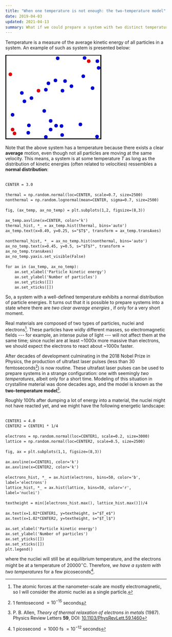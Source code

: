 ```yaml
---
title: "When one temperature is not enough: the two-temperature model"
date: 2019-04-03
updated: 2021-04-13
summary: What if we could prepare a system with two distinct temperatures? What would it look like?
---
```


Temperature is a measure of the average kinetic energy of all particles in a system. An example of such as system is presented below:

![Translational motion of particles in a box. Some particles are colored red for better tracking.  [Image credit to A. Greg.](https://en.wikipedia.org/wiki/Thermodynamic_temperature#/media/File:Translational_motion.gif)](/images/Translational_motion.gif)

Note that the above system has a temperature because there exists a clear **average** motion, even though not all particles are moving at the same velocity. This means, a system is at some temperature $T$ as long as the distribution of kinetic energies (often related to velocities) ressembles a **normal distribution**:

```{.matplotlib caption="Examples of distribution of particle kinetic energies. **Left**: distribution of particle energies with a well-defined temperature. **Right**: distribution of particle energies does not match an expected thermal equilibrium."}

CENTER = 3.0

thermal = np.random.normal(loc=CENTER, scale=0.7, size=2500)
nonthermal = np.random.lognormal(mean=CENTER, sigma=0.7, size=2500)

fig, (ax_temp, ax_no_temp) = plt.subplots(1,2, figsize=(8,3))

ax_temp.axvline(x=CENTER, color='k')
thermal_hist, *_ = ax_temp.hist(thermal, bins='auto')
ax_temp.text(x=0.49, y=0.25, s="$T$", transform = ax_temp.transAxes)

nonthermal_hist, *_ = ax_no_temp.hist(nonthermal, bins='auto')
ax_no_temp.text(x=0.45, y=0.5, s="$T$?", transform = ax_no_temp.transAxes)
ax_no_temp.yaxis.set_visible(False)

for ax in (ax_temp, ax_no_temp):
    ax.set_xlabel('Particle kinetic energy')
    ax.set_ylabel('Number of particles')
    ax.set_yticks([])
    ax.set_xticks([])
```

So, a system with a well-defined temperature exhibits a normal distribution of particle energies. It turns out that it is possible to prepare systems into a state where there are *two clear average energies* , if only for a very short moment. 

Real materials are composed of two types of particles, nuclei and electrons[^1]. These particles have widly different masses, so electromagnetic fields --- for example, an intense pulse of light --- will not affect them at the same time; since nuclei are at least ~1000x more massive than electrons, we should expect the electrons to react about ~1000x faster.

After decades of development culminating in the 2018 Nobel Prize in Physics, the production of ultrafast laser pulses (less than 30 femtoseconds[^2]) is now routine. These ultrafast laser pulses can be used to prepare systems in a strange configuration: one with seemingly *two temperatures*, albeit only for a short time. Modeling of this situation in crystalline material was done decades ago, and the model is known as the **two-temperature model**[^3].

Roughly 100fs after dumping a lot of energy into a material, the nuclei might not have reacted yet, and we might have the following energetic landscape:

```{.matplotlib caption="Idealized view of the distribution of kinetic energy, 100 femtosecond after photoexcitation by an ultrafast laser pulse. For a very short time, the system can be described by two temperatures; one for the lattice of nuclei, $T_l$, and one for the electronic system, $T_e$."}

CENTER1 = 4.0
CENTER2 = CENTER1 * 1/4

electrons = np.random.normal(loc=CENTER1, scale=0.2, size=3000)
lattice = np.random.normal(loc=CENTER2, scale=0.5, size=2500)

fig, ax = plt.subplots(1,1, figsize=(8,3))

ax.axvline(x=CENTER1, color='k')
ax.axvline(x=CENTER2, color='k')

electrons_hist, *_ = ax.hist(electrons, bins=50, color='b', label='electrons')
lattice_hist, *_ = ax.hist(lattice, bins=50, color='r', label='nuclei')

textheight = min([electrons_hist.max(), lattice_hist.max()])/4

ax.text(x=1.02*CENTER1, y=textheight, s="$T_e$")
ax.text(x=1.02*CENTER2, y=textheight, s="$T_l$")

ax.set_xlabel('Particle kinetic energy')
ax.set_ylabel('Number of particles')
ax.set_yticks([])
ax.set_xticks([])
plt.legend()
```

where the nucliei will still be at equilibrium temperature, and the electrons might be at a temperature of 20000$^{\circ}$C. Therefore, *we have a system with two temperatures* for a few picoseconds[^4].


[^1]: The atomic forces at the nanometer-scale are mostly electromagnetic, so I will consider the atomic nuclei as a single particle.

[^2]: $1$ femtosecond $= 10^{-15}$ seconds

[^3]: P. B. Allen, *Theory of thermal relaxation of electrons in metals* (1987). Physics Review Letters **59**, DOI: [10.1103/PhysRevLett.59.1460](https://link.aps.org/doi/10.1103/PhysRevLett.59.1460)

[^4]: $1$ picosecond $= 1000$ fs $= 10^{-12}$ seconds
